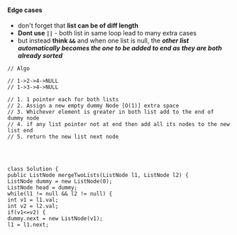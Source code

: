 #### Edge cases
- don't forget that **list can be of diff length**
- **Dont use `||`** - both list in same loop lead to many extra cases
- but instead **think `&&`** and when one list is null, the ***other list automatically becomes the one to be added to end as they are both already sorted***
​
```
// Algo
​
// 1->2->4->NULL
// 1->3->4->NULL
​
// 1. 1 pointer each for both lists
// 2. Assign a new empty dummy Node [O(1)] extra space
// 3. Whichever element is greater in both list add to the end of dummy node
// 4. if any list pointer not at end then add all its nodes to the new list end
// 5. return the new list next node
​
```
​
```
class Solution {
public ListNode mergeTwoLists(ListNode l1, ListNode l2) {
ListNode dummy = new ListNode(0);
ListNode head = dummy;
while(l1 != null && l2 != null) {
int v1 = l1.val;
int v2 = l2.val;
if(v1<=v2) {
dummy.next = new ListNode(v1);
l1 = l1.next;
